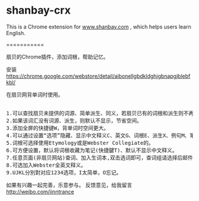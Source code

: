 shanbay-crx
===========
This is a Chrome extension for www.shanbay.com , which helps users learn English.

===========

扇贝的Chrome插件，添加词根，帮助记忆。

安装 https://chrome.google.com/webstore/detail/aibonellgbdkldghjgbnapgjblebfkbl/

在扇贝网背单词时使用。
<pre>

1.可以查找扇贝未提供的词源、简单派生、同义，若扇贝已有的词根和派生则不再额外显示。
2.如果该词汇没有词源、派生，则默认不显示，节省空间。  
3.添加全屏的快捷键W，背单词时空间更大。
4.可以通过设置“选项”隐藏、显示中文释义C、英文G、词根E、派生X、例句M、笔记N区域。快捷键不区分大小写。
5.词根可选择使用Etymology或是Webster Collegiate的。
6.可方便设置，默认将词根收藏为笔记(快捷鍵T)、默认不显示中文释义。
7.任意页面(非扇贝网站)查词、加入生词本,双击选词即可，查词组请选择后邮件选择“在扇贝网查找”。
8.可选加入Webster全英文释义。
9.UJKL分別對对应1234选项，I太简单，O忘记。
</pre>

如果有兴趣一起完善，乐意参与。
反馈意见，给我留言 http://weibo.com/jinntrance






